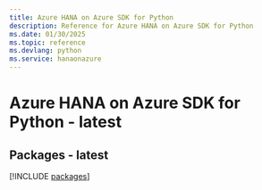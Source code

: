 ```yaml
---
title: Azure HANA on Azure SDK for Python
description: Reference for Azure HANA on Azure SDK for Python
ms.date: 01/30/2025
ms.topic: reference
ms.devlang: python
ms.service: hanaonazure
---
```

# Azure HANA on Azure SDK for Python - latest
## Packages - latest
[!INCLUDE [packages](hana-on-azure-index.md)]